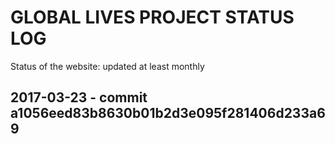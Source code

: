 # GLOBAL LIVES PROJECT STATUS LOG
Status of the website: updated at least monthly

## 2017-03-23 - commit a1056eed83b8630b01b2d3e095f281406d233a69
